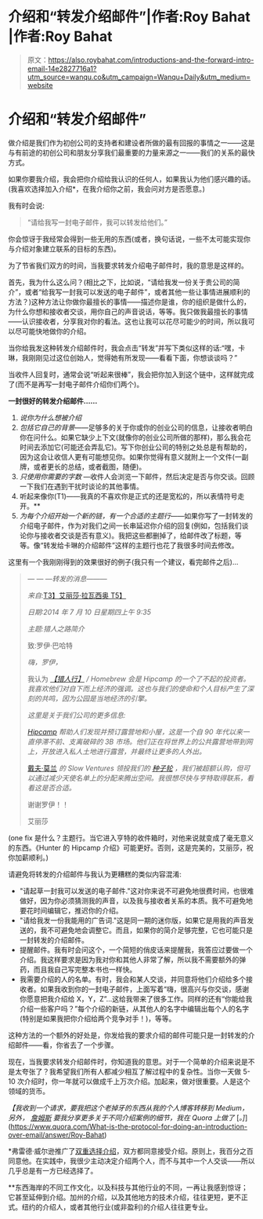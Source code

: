 # 介绍和“转发介绍邮件”|作者:Roy Bahat |作者:Roy Bahat

> 原文：<https://also.roybahat.com/introductions-and-the-forward-intro-email-14e2827716a1?utm_source=wanqu.co&utm_campaign=Wanqu+Daily&utm_medium=website>

# 介绍和“转发介绍邮件”

做介绍是我们作为初创公司的支持者和建设者所做的最有回报的事情之一——这是与有前途的初创公司和朋友分享我们最重要的力量来源之一——我们的关系的最快方式。

如果你要我介绍，我会把你介绍给我认识的任何人，如果我认为他们感兴趣的话。(我喜欢选择加入介绍*，在我介绍你之前，我会问对方是否愿意。)

我有时会说:

> “请给我写一封电子邮件，我可以转发给他们。”

你会惊讶于我经常会得到一些无用的东西(或者，换句话说，一些不太可能实现你与介绍对象建立联系的目标的东西)。

为了节省我们双方的时间，当我要求转发介绍电子邮件时，我的意思是这样的。

首先，我为什么这么问？(相比之下，比如说，“请给我发一份关于贵公司的简介”，或者“给我写一封我可以发送的电子邮件”，或者其他一些让事情进展顺利的方法？)这种方法让你做你最擅长的事情——描述你是谁，你的组织是做什么的，为什么你想和接收者交谈，用你自己的声音说话，等等。我只做我最擅长的事情——认识接收者，分享我对你的看法。这也让我可以花尽可能少的时间，所以我可以尽可能快地做你的介绍。

当你给我发这种转发介绍邮件时，我会点击“转发”并写下类似这样的话:“嘿，卡琳，我刚刚见过这位创始人，觉得她有所发现——看看下面，你想谈谈吗？”

当收件人回复时，通常会说“听起来很棒”，我会把你加入到这个链中，这样就完成了(而不是再写一封电子邮件介绍你们两个)。

**一封很好的转发介绍邮件……**

1.  *说你为什么想被介绍*
2.  *包括它自己的背景*——足够多的关于你或你的创业公司的信息，让接收者明白你在问什么。如果它缺少上下文(就像你的创业公司所做的那样)，那么我会花时间去添加它(可能还会弄乱它)。写下你创业公司的特别之处总是有帮助的，因为这会让收信人更有可能想见你。如果你觉得有意义就附上一个文件(一副牌，或者更长的总结，或者截图，随便)。
3.  *只使用你需要的字数* —收件人会浏览一下邮件，然后决定是否与你交谈。回顾一下我们在遇到干扰时谈论的其他事情。
4.  听起来像你(T1)——我真的不喜欢你是正式的还是宽松的，所以表情符号走开。**
5.  *为每个介绍开始一个新的链，有一个合适的主题行*——如果你写了一封转发的介绍电子邮件，作为对我们之间一长串延迟你介绍的回复(例如，包括我们谈论你与接收者交谈是否有意义)。我把这些都删掉了，给邮件改了标题，等等。像“转发给卡琳的介绍邮件”这样的主题行也花了我很多时间去修改。

这里有一个我刚刚得到的效果很好的例子(我只有一个建议，看完邮件之后)…

> *— — —转发的消息———*
> 
> *来自:*[T3】艾丽莎·拉瓦西奥 T5】](https://medium.com/u/7f05f6709c9f?source=post_page-----14e2827716a1--------------------------------)
> 
> *日期:2014 年 7 月 10 日星期四上午 9:35*
> 
> *主题:猎人之路简介*
> 
> 致:罗伊·巴哈特
> 
> *嗨，罗伊，*
> 
> 我认为 [*【猎人行】*](https://medium.com/u/209207e81261?source=post_page-----14e2827716a1--------------------------------) */ Homebrew 会是 Hipcamp 的一个了不起的投资者。我喜欢他们对自下而上经济的强调。这也与我们的使命和个人目标产生了深刻的共鸣，因为公园是当地经济的引擎。*
> 
> *这里是关于我们公司的更多信息:*
> 
> [*Hipcamp*](http://t.umblr.com/redirect?z=http%3A%2F%2Fwww.hipcamp.com%2F&t=NDlmM2Y1NTBlNGJkMTQ4YTAwNTJjYmI5OGEwMzIxMzhhMTAxNjNkMyx3N2VGMU9WdQ%3D%3D&b=t%3AZCRQNoz836scNcwEH-pNmw&m=1) *帮助人们发现并预订露营地和小屋，这是一个自 90 年代以来一直停滞不前、支离破碎的 3B 市场。他们正在将世界上的公共露营地带到网上，开放进入私人土地进行露营，并最终让更多的人外出。*
> 
> [戴夫·莫兰](https://medium.com/u/652de9fe92e3?source=post_page-----14e2827716a1--------------------------------) *的 Slow Ventures 领投我们的* [*种子轮*](http://t.umblr.com/redirect?z=https%3A%2F%2Fangel.co%2Fhipcamp%2Ffundraising&t=OWY4ZGFkM2E1NGZhN2JjNzQwZGEwZGU0Zjc3ZmQ3OTIwNGYxN2Q4MSx3N2VGMU9WdQ%3D%3D&b=t%3AZCRQNoz836scNcwEH-pNmw&m=1) *，我们被超额认购，但可以通过减少天使名单上的分配来腾出空间。我很想尽快与亨特取得联系，看看这是否合适。*
> 
> 谢谢罗伊！！
> 
> 艾丽莎

(one fix 是什么？主题行。当它进入亨特的收件箱时，对他来说就变成了毫无意义的东西。《Hunter 的 Hipcamp 介绍》可能更好。否则，这是完美的，艾丽莎，祝你加薪顺利。)

请避免将转发的介绍邮件与我认为更糟糕的类似内容混淆:

*   "请起草一封我可以发送的电子邮件."这对你来说不可避免地很费时间，也很难做好，因为你必须猜测我的声音，以及我与接收者关系的本质。我不可避免地要花时间编辑它，推迟你的介绍。
*   "请给我发一份我能用的广告词."这是同一期的迷你版，如果它是用我的声音发送的，我不可避免地会调整它。而且，如果你的简介足够完整，它也可能只是一封转发的介绍邮件。
*   提醒邮件。我有时会问这个，一个简短的俏皮话来提醒我，我答应过要做一个介绍。我这样要求是因为我对你和其他人非常了解，所以我不需要额外的弹药，而且我自己写完整本书也一样快。
*   我需要介绍的人的名单。有时，我会和某人交谈，并同意将他们介绍给多个接收者。如果我收到你的一封电子邮件，上面写着“嗨，很高兴与你交谈，感谢你愿意把我介绍给 X，Y，Z”…这给我带来了很多工作。同样的还有“你能给我介绍一些客户吗？”每个介绍的新链，从其他人的名字中编辑出每个人的名字(特别是如果我把你介绍给两个竞争对手！)，等等。

这种方法的一个额外的好处是，你发给我的要求介绍的邮件可能只是一封转发的介绍邮件——看，你省去了一个步骤。

现在，当我要求转发介绍邮件时，你知道我的意思。对于一个简单的介绍来说是不是太夸张了？我希望我们所有人都减少相互了解过程中的复杂性。当你一天做 5-10 次介绍时，你一年就可以做成千上万次介绍。加起来，做对很重要。人是这个领域的货币。



*【我收到一个请求，要我把这个老掉牙的东西从我的个人博客转移到 Medium，另外，* [*詹姆斯*](https://medium.com/u/86a8b1c606a8?source=post_page-----14e2827716a1--------------------------------) *要我分享更多关于不同介绍案例的细节，我在 Quora* *上做了* [*。]*](https://www.quora.com/What-is-the-protocol-for-doing-an-introduction-over-email/answer/Roy-Bahat)



*弗雷德·威尔逊推广了[双重选择介绍](https://avc.com/2009/11/the-double-optin-introduction/)，双方都同意接受介绍。原则上，我百分之百同意他。在实践中，我很少主动决定介绍两个人，而不与其中一个人交谈——所以几乎总是有一方已经选择了。

**东西海岸的不同工作文化，以及科技与其他行业的不同，一再让我感到惊讶；它甚至延伸到介绍。加州的介绍，以及其他地方的技术介绍，往往更短，更不正式。纽约的介绍人，或者其他行业(或非盈利)的介绍人往往更专业。